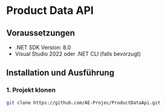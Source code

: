 # Product Data API

## Voraussetzungen
- .NET SDK Version: 8.0
- Visual Studio 2022 oder .NET CLI (falls bevorzugt)

## Installation und Ausführung

### 1. Projekt klonen
```bash
git clone https://github.com/AE-Projec/ProductDataApi.git
